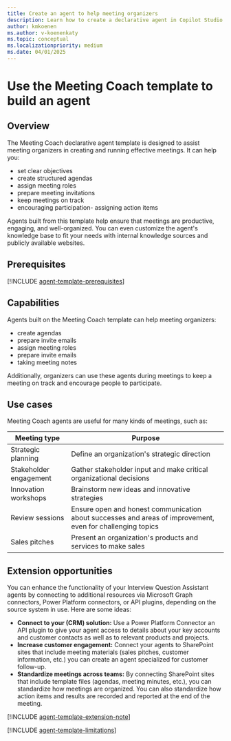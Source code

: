 ```yaml
---
title: Create an agent to help meeting organizers
description: Learn how to create a declarative agent in Copilot Studio agent builder using the Meeting Coach template.
author: kmkoenen
ms.author: v-koenenkaty
ms.topic: conceptual
ms.localizationpriority: medium
ms.date: 04/01/2025
---
```


# Use the Meeting Coach template to build an agent

## Overview

The Meeting Coach declarative agent template is designed to assist meeting organizers in creating and running effective meetings. It can help you:

- set clear objectives
- create structured agendas
- assign meeting roles
- prepare meeting invitations
- keep meetings on track
- encouraging participation- assigning action items

 Agents built from this template help ensure that meetings are productive, engaging, and well-organized. You can even customize the agent's knowledge base to fit your needs with internal knowledge sources and publicly available websites.

## Prerequisites

[!INCLUDE [agent-template-prerequisites](includes/agent-template-prerequisites.md)]

## Capabilities

Agents built on the Meeting Coach template can help meeting organizers:

- create agendas
- prepare invite emails
- assign meeting roles
- prepare invite emails
- taking meeting notes

Additionally, organizers can use these agents during meetings to keep a meeting on track and encourage people to participate.

## Use cases

Meeting Coach agents are useful for many kinds of meetings, such as:

| **Meeting type** | **Purpose** |
| ----------   | ----------  |
| Strategic planning   | Define an organization's strategic direction  |
| Stakeholder engagement   | Gather stakeholder input and make critical organizational decisions  |
| Innovation workshops   | Brainstorm new ideas and innovative strategies  |
| Review sessions   | Ensure open and honest communication about successes and areas of improvement, even for challenging topics  |
| Sales pitches   | Present an organization's products and services to make sales |

## Extension opportunities

You can enhance the functionality of your Interview Question Assistant agents by connecting to additional resources via Microsoft Graph connectors, Power Platform connectors, or API plugins, depending on the source system in use. Here are some ideas:

- **Connect to your (CRM) solution:** Use a Power Platform Connector an API plugin to give your agent access to details about your key accounts and customer contacts as well as to relevant products and projects.
- **Increase customer engagement:** Connect your agents to SharePoint sites that include meeting materials (sales pitches, customer information, etc.) you can create an agent specialized for customer follow-up.
- **Standardize meetings across teams:** By connecting SharePoint sites that include template files (agendas, meeting minutes, etc.), you can standardize how meetings are organized. You can also standardize how action items and results are recorded and reported at the end of the meeting.

 <!-- Note about IT involvement -->
[!INCLUDE [agent-template-extension-note](includes/agent-template-extension-note.md)]

<!-- Limitations -->
[!INCLUDE [agent-template-limitations](includes/agent-template-limitations.md)]